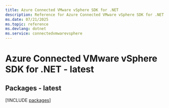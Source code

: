 ```yaml
---
title: Azure Connected VMware vSphere SDK for .NET
description: Reference for Azure Connected VMware vSphere SDK for .NET
ms.date: 07/21/2025
ms.topic: reference
ms.devlang: dotnet
ms.service: connectedvmwarevsphere
---
```

# Azure Connected VMware vSphere SDK for .NET - latest
## Packages - latest
[!INCLUDE [packages](connected-vmware-vsphere-index.md)]